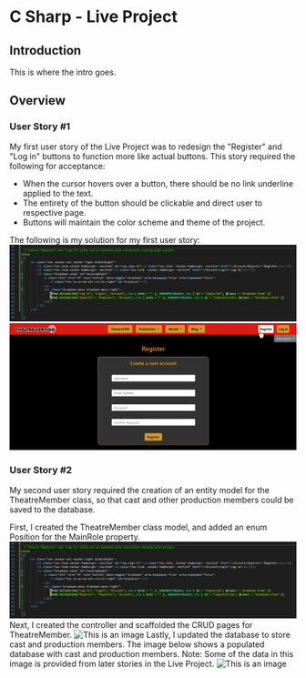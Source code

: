 # C Sharp - Live Project

## Introduction
This is where the intro goes.

## Overview

### User Story #1

My first user story of the Live Project was to redesign the "Register" and "Log in" buttons to function more like actual buttons. 
This story required the following for acceptance: 
- When the cursor hovers over a button, there should be no link underline applied to the text. 
- The entirety of the button should be clickable and direct user to respective page. 
- Buttons will maintain the color scheme and theme of the project.

The following is my solution for my first user story:
![This is an image](https://github.com/tbon27/CSharp-LiveProject/blob/main/images/story1/US1-SNIP.png)
![This is an image](https://github.com/tbon27/CSharp-LiveProject/blob/main/images/story1/US1-SS.png)

### User Story #2

My second user story required the creation of an entity model for the TheatreMember class, so that cast and other production members could be saved to the database.

First, I created the TheatreMember class model, and added an enum Position for the MainRole property.
![This is an image](https://github.com/tbon27/CSharp-LiveProject/blob/main/images/story1/US1-SNIP.png)
Next, I created the controller and scaffolded the CRUD pages for TheatreMember.
![This is an image](https://github.com/tbon27/CSharp-LiveProject/blob/main/images/story1/US2-SNIP2.png)
Lastly, I updated the database to store cast and production members. The image below shows a populated database with cast and production members. Note: Some of the data in this image is provided from later stories in the Live Project.
![This is an image](https://github.com/tbon27/CSharp-LiveProject/blob/main/images/story1/US2-SNIP3.png)
